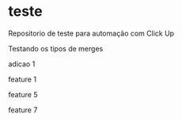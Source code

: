 # teste

Repositorio de teste para automação com Click Up

Testando os tipos de merges

adicao 1

feature 1

feature 5

feature 7
